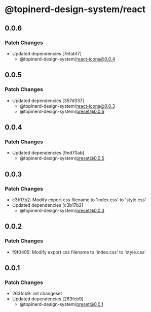 # @topinerd-design-system/react

## 0.0.6

### Patch Changes

- Updated dependencies [7efabf7]
  - @topinerd-design-system/react-icons@0.0.4

## 0.0.5

### Patch Changes

- Updated dependencies [357d337]
  - @topinerd-design-system/react-icons@0.0.3
  - @topinerd-design-system/preset@0.0.6

## 0.0.4

### Patch Changes

- Updated dependencies [9ed70ab]
  - @topinerd-design-system/preset@0.0.5

## 0.0.3

### Patch Changes

- c3b17b2: Modify export css filename to 'index.css' to 'style.css'
- Updated dependencies [c3b17b2]
  - @topinerd-design-system/preset@0.0.3

## 0.0.2

### Patch Changes

- f9f0405: Modify export css filename to 'index.css' to 'style.css'

## 0.0.1

### Patch Changes

- 263fcb9: init changeset
- Updated dependencies [263fcb9]
  - @topinerd-design-system/preset@0.0.1
